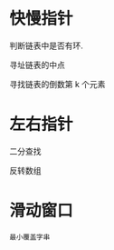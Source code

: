 


# 快慢指针

  判断链表中是否有环.
    
  寻址链表的中点

  寻找链表的倒数第 k 个元素


# 左右指针

  二分查找

  反转数组


  # 滑动窗口

    最小覆盖字串
